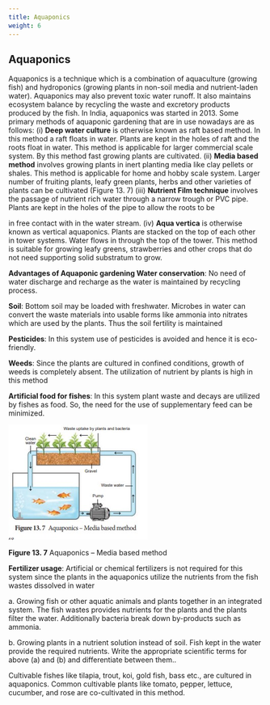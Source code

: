 ```yaml
---
title: Aquaponics
weight: 6
---
```

## Aquaponics
 Aquaponics is a technique which is a combination of aquaculture (growing fish) and hydroponics (growing plants in non-soil media and nutrient-laden water). Aquaponics may also prevent toxic water runoff. It also maintains ecosystem balance by recycling the waste and excretory products produced by the fish. In India, aquaponics was started in 2013. Some primary methods of aquaponic gardening that are in use nowadays are as follows: (i) **Deep water culture** is otherwise known as raft based method. In this method a raft floats in water. Plants are kept in the holes of raft and the roots float in water. This method is applicable for larger commercial scale system. By this method fast growing plants are cultivated. (ii) **Media based method** involves growing plants in inert planting media like clay pellets or shales. This method is applicable for home and hobby scale system. Larger number of fruiting plants, leafy green plants, herbs and other varieties of plants can be cultivated (Figure 13. 7) (iii) **Nutrient Film technique** involves the passage of nutrient rich water through a narrow trough or PVC pipe. Plants are kept in the holes of the pipe to allow the roots to be

in free contact with in the water stream. (iv) **Aqua vertica** is otherwise known as vertical aquaponics. Plants are stacked on the top of each other in tower systems. Water flows in through the top of the tower. This method is suitable for growing leafy greens, strawberries and other crops that do not need supporting solid substratum to grow.

**Advantages of Aquaponic gardening Water conservation**: No need of water discharge and recharge as the water is maintained by recycling process.

**Soil**: Bottom soil may be loaded with freshwater. Microbes in water can convert the waste materials into usable forms like ammonia into nitrates which are used by the plants. Thus the soil fertility is maintained

**Pesticides**: In this system use of pesticides is avoided and hence it is eco- friendly.

**Weeds**: Since the plants are cultured in confined conditions, growth of weeds is completely absent. The utilization of nutrient by plants is high in this method

**Artificial food for fishes**: In this system plant waste and decays are utilized by fishes as food. So, the need for the use of supplementary feed can be minimized.

![Aquaponics-Media based method](../13.7.jpg)

**Figure 13. 7** Aquaponics – Media based method




  

**Fertilizer usage**: Artificial or chemical fertilizers is not required for this system since the plants in the aquaponics utilize the nutrients from the fish wastes dissolved in water

a. Growing fish or other aquatic animals and plants together in an integrated system. The fish wastes provides nutrients for the plants and the plants filter the water. Additionally bacteria break down by-products such as ammonia.

b. Growing plants in a nutrient solution instead of soil. Fish kept in the water provide the required nutrients. Write the appropriate scientific terms for above (a) and (b) and differentiate between them..  

Cultivable fishes like tilapia, trout, koi, gold fish, bass etc., are cultured in aquaponics. Common cultivable plants like tomato, pepper, lettuce, cucumber, and rose are co-cultivated in this method.

